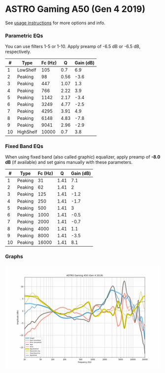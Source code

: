 # ASTRO Gaming A50 (Gen 4 2019)
See [usage instructions](https://github.com/jaakkopasanen/AutoEq#usage) for more options and info.

### Parametric EQs
You can use filters 1-5 or 1-10. Apply preamp of -6.5 dB or -6.5 dB, respectively.

|   # | Type      |   Fc (Hz) |    Q |   Gain (dB) |
|-----|-----------|-----------|------|-------------|
|   1 | LowShelf  |       105 | 0.7  |         6.9 |
|   2 | Peaking   |        98 | 0.56 |        -3.6 |
|   3 | Peaking   |       447 | 1.07 |         1.3 |
|   4 | Peaking   |       766 | 2.22 |         3.9 |
|   5 | Peaking   |      1142 | 2.17 |        -3.4 |
|   6 | Peaking   |      3249 | 4.77 |        -2.5 |
|   7 | Peaking   |      4295 | 3.91 |         4.9 |
|   8 | Peaking   |      6148 | 4.83 |        -7.8 |
|   9 | Peaking   |      9041 | 2.96 |        -2.9 |
|  10 | HighShelf |     10000 | 0.7  |         3.8 |

### Fixed Band EQs
When using fixed band (also called graphic) equalizer, apply preamp of **-8.0 dB** (if available) and set gains manually with these parameters.

|   # | Type    |   Fc (Hz) |    Q |   Gain (dB) |
|-----|---------|-----------|------|-------------|
|   1 | Peaking |        31 | 1.41 |         7.1 |
|   2 | Peaking |        62 | 1.41 |         2   |
|   3 | Peaking |       125 | 1.41 |        -1.2 |
|   4 | Peaking |       250 | 1.41 |        -1.7 |
|   5 | Peaking |       500 | 1.41 |         3   |
|   6 | Peaking |      1000 | 1.41 |        -0.5 |
|   7 | Peaking |      2000 | 1.41 |        -0.7 |
|   8 | Peaking |      4000 | 1.41 |         1.1 |
|   9 | Peaking |      8000 | 1.41 |        -3.5 |
|  10 | Peaking |     16000 | 1.41 |         8.1 |

### Graphs
![](./ASTRO%20Gaming%20A50%20(Gen%204%202019).png)
